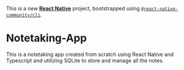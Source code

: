 This is a new [**React Native**](https://reactnative.dev) project, bootstrapped using [`@react-native-community/cli`](https://github.com/react-native-community/cli).

# Notetaking-App

This is a notetaking app created from scratch using React Native and Typescript and utilizing SQLite to store and manage all the notes.
